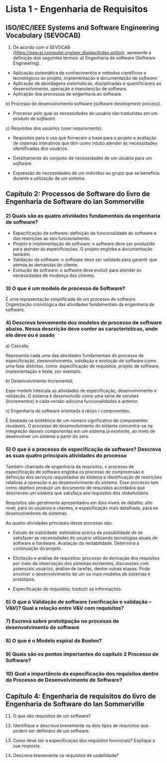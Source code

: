 # Lista 1 - Engenharia de Requisitos

## ISO/IEC/IEEE Systems and Software Engineering Vocabulary (SEVOCAB)

1) De acordo com o SEVOCAB (<https://pascal.computer.org/sev_display/index.action>), apresente a
definição dos seguintes termos:
a) Engenharia de software (Software Engineering).

- Aplicação sistemática de conhecimentos e métodos científicos e tecnológicos ao projeto, implementação e documentação de _software_.
- Aplicação de abordagens sistemáticas, disciplinadas e quantificáveis ao desenvolvimento, operação e manutenção de software.
- Aplicação dos processos de engenharia ao software.

b) Processo de desenvolvimento software (software development process).

- Processo pelo qual as necessidades do usuário são traduzidas em um produto de _software_.

c) Requisitos dos usuários (user requirements).

- Requisitos para o uso que fornecem a base para o projeto e avaliação de sistemas interativos que têm como intuito atender as necessidades identificadas dos usuários.

- Detalhamento do conjunto de necessidades de um usuário para um _software_.

- Expressão de necessidades de um indivíduo ou grupo que se beneficia durante a utilização de um sistema.

## Capítulo 2: Processos de Software do livro de Engenharia de Software do Ian Sommerville

### 2) Quais são as quatro atividades fundamentais da engenharia de software?

- Especificação de software: definição da funcionalidade do software e das restrições ao seu funcionamento.
- Projeto e implementação de software: o software deve ser produzido para atender às especificações. O projeto engloba a documentação também.
- Validação de software: o software deve ser validado para garantir que atenda às demandas do cliente.
- Evolução de software: o software deve evoluir para atender às necessidades de mudança dos clientes.

### 3) O que é um modelo de processo de Software?

É uma representação simplificada de um processo de software. Organização cronológica das atividades fundamentais da engenharia de software.

### 4) Descreva brevemente dos modelos de processo de software abaixo. Nessa descrição deve conter as características, onde ele deve ou é usado

a) Cascata;

Representa cada uma das atividades fundamentais do processo de especificação, desenvolvimento, validação e evolução de software como uma fase distintas, como: especificação de requisitos, projeto de software, implementação e teste, por exemplo.

b) Desenvolvimento Incremental;

Esse modelo intercala as atividades de especificação, desenvolvimento e validação. O sistema é desenvolvido como uma série de versões (incrementos) e cada versão adiciona funcionalidades à anterior.

c) Engenharia de software orientada a reúso / componentes.

É baseada na existência de um número significativo de componentes reusáveis. O processo de desenvolvimento do sistema concentra-se na integração desses componentes em um sistema já existente, ao invés de desenvolver um sistema a partir do zero.

### 5) O que é o processo de especificação de software? Descreva as suas quatro principais atividades do processo

Também chamado de engenharia de requisitos, o processo de especificação de software engloba os processo de compreensão e definição dos serviços requisitados do sistema e identificação de restrições relativas à operação e ao desenvolvimento do sistema. Esse processo tem como objetivo produzir um documento de requisitos acordados que descrevem um sistema que satisfaça aos requisitos dos _stakeholders_.

Requisitos são geralmente apresentados em dois níveis de detalhe: alto nível, para os usuários e clientes, e especificação mais detalhada, para os desenvolvedores de sistemas.

As quatro atividades principais desse processo são:

- Estudo de viabilidade: estimativa acerca da possibilidade de se satisfazer as necessidades do usuário utilizando tecnologias atuais de software e hardware. Avaliação da rentabilidade. Determina a continuação do projeto.

- Elicitação e análise de requisitos: processo de derivação dos requisitos por meio da observação dos sistemas existentes, discussões com potenciais usuários, análise de tarefas, dentre outras etapas. Pode envolver o desenvolvimento de um ou mais modelos de sistemas e protótipos.

- Especificação de requisitos: traduzir as informações

### 6) O que é Validação de software (verificação e validação – V&V)? Qual a relação entre V&V com requisitos?

### 7) Escreva sobre prototipação no processo de desenvolvimento de software

### 8) O que é o Modelo espiral de Boehm?

### 9) Quais são os pontos importantes do capítulo 2 Processo de Software?

### 10) Qual a importância da especificação dos requisitos dentro da Processo de Desenvolvimento de Software?

## Capítulo 4: Engenharia de requisitos do livro de Engenharia de Software do Ian Sommerville

11) O que são requisitos de um software?

12) Identifique e descreva brevemente os dois tipos de requisitos que podem ser definidos de um software.

13) Como deve ser a especificação dos requisitos funcionais? Explique a sua resposta.

14) Descreva brevemente os requisitos de usabilidade?
